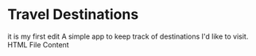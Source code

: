 # Travel Destinations

it is my first edit
A simple app to keep track of destinations I'd like to visit.
HTML File Content
